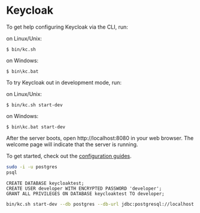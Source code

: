 Keycloak
========

To get help configuring Keycloak via the CLI, run:

on Linux/Unix:

    $ bin/kc.sh

on Windows:

    $ bin\kc.bat

To try Keycloak out in development mode, run: 

on Linux/Unix:

    $ bin/kc.sh start-dev

on Windows:

    $ bin\kc.bat start-dev

After the server boots, open http://localhost:8080 in your web browser. The welcome page will indicate that the server is running.

To get started, check out the [configuration guides](https://www.keycloak.org/guides#server).

```bash
sudo -i -u postgres
psql
```

```psql
CREATE DATABASE keycloaktest;
CREATE USER developer WITH ENCRYPTED PASSWORD 'developer';
GRANT ALL PRIVILEGES ON DATABASE keycloaktest TO developer;
```

```bash
bin/kc.sh start-dev --db postgres --db-url jdbc:postgresql://localhost:5432/keycloaktest --db-username developer --db-password developer
```
